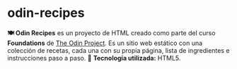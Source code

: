 # odin-recipes
**🍽️ Odin Recipes** es un proyecto de HTML creado como parte del curso **Foundations** de [The Odin Project](https://www.theodinproject.com/). Es un sitio web estático con una colección de recetas, cada una con su propia página, lista de ingredientes e instrucciones paso a paso. 🚀 **Tecnología utilizada:** HTML5.

